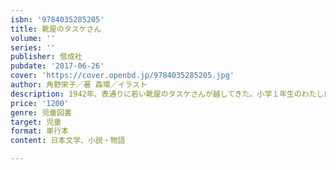 ```yaml
---
isbn: '9784035285205'
title: 靴屋のタスケさん
volume: ''
series: ''
publisher: 偕成社
pubdate: '2017-06-26'
cover: 'https://cover.openbd.jp/9784035285205.jpg'
author: 角野栄子／著 森環／イラスト
description: 1942年、表通りに若い靴屋のタスケさんが越してきた。小学１年生のわたしは毎日放課後に、その仕事を見にいくのが楽しみだった。
price: '1200'
genre: 児童図書
target: 児童
format: 単行本
content: 日本文学、小説・物語

---
```

